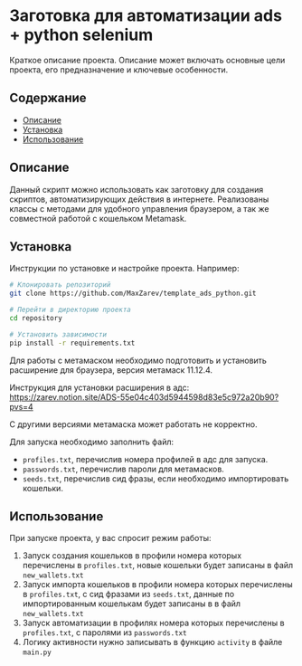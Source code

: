 # Заготовка для автоматизации ads + python selenium

Краткое описание проекта. Описание может включать основные цели проекта, его предназначение и ключевые особенности.

## Содержание

- [Описание](#описание)
- [Установка](#установка)
- [Использование](#использование)


## Описание

Данный скрипт можно использовать как заготовку для создания скриптов, автоматизирующих действия в интернете. 
Реализованы классы с методами для удобного управления браузером, а так же совместной работой с кошельком Metamask.
## Установка

Инструкции по установке и настройке проекта. Например:

```bash
# Клонировать репозиторий
git clone https://github.com/MaxZarev/template_ads_python.git

# Перейти в директорию проекта
cd repository

# Установить зависимости
pip install -r requirements.txt
```
Для работы с метамаском необходимо подготовить и установить расширение для браузера, версия метамаск 11.12.4.

Инструкция для установки расширения в адс: https://zarev.notion.site/ADS-55e04c403d5944598d83e5c972a20b90?pvs=4

С другими версиями метамаска может работать не корректно.

Для запуска необходимо заполнить файл:

- `profiles.txt`, перечислив номера профилей в адс для запуска.
- `passwords.txt`, перечислив пароли для метамасков.
- `seeds.txt`, перечислив сид фразы, если необходимо импортировать кошельки.

## Использование

При запуске проекта, у вас спросит режим работы:
1. Запуск создания кошельков в профили номера которых перечислены в `profiles.txt`, новые кошельки будет записаны в файл `new_wallets.txt`
2. Запуск импорта кошельков в профили номера которых перечислены в `profiles.txt`, с сид фразами из `seeds.txt`, данные по импортированным кошелькам будет записаны в в файл `new_wallets.txt`
3. Запуск автоматизации в профилях номера которых перечислены в `profiles.txt`, с паролями из `passwords.txt`
4. Логику активности нужно записывать в функцию `activity` в файле `main.py`
